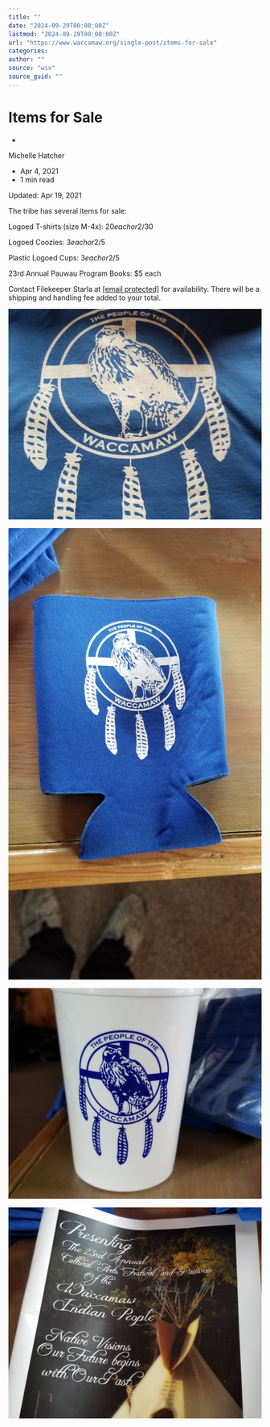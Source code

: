 ```yaml
---
title: ""
date: "2024-09-29T00:00:00Z"
lastmod: "2024-09-29T00:00:00Z"
url: "https://www.waccamaw.org/single-post/items-for-sale"
categories:
author: ""
source: "wix"
source_guid: ""
---
```


# Items for Sale

-

Michelle Hatcher
- Apr 4, 2021
- 1 min read

Updated: Apr 19, 2021

The tribe has several items for sale:

Logoed T-shirts (size M-4x): $20 each or 2/$30

Logoed Coozies: $3 each or 2/$5

Plastic Logoed Cups: $3 each or 2/$5

23rd Annual Pauwau Program Books: $5 each

Contact Filekeeper Starla at [[email protected]](/cdn-cgi/l/email-protection#2e7d5a4f5c424f4a4b4b181f6e49434f4742004d4143) for availability. There will be a shipping and handling fee added to your total.

![ree](./images/98a108_8ec17869ab0041e9995c082cf55d427f~mv2-1.jpeg)

![ree](./images/98a108_e5512e72b11b4dfdb138dac5312d7a92~mv2-1.jpeg)

![ree](./images/98a108_92c9328569fd4cf7aa17093d7df15004~mv2-1.jpg)

![ree](./images/98a108_4dbb206bbf0f4cfbaec4ccd357ee96a8~mv2-1.jpeg)


